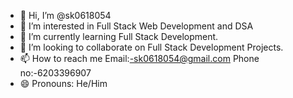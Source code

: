 - 👋 Hi, I’m @sk0618054
- 👀 I’m interested in Full Stack Web Development and DSA
- 🌱 I’m currently learning Full Stack Development.
- 💞️ I’m looking to collaborate on Full Stack Development Projects.
- 📫 How to reach me Email:-sk0618054@gmail.com Phone no:-6203396907
- 😄 Pronouns: He/Him


<!---
sk0618054/sk0618054 is a ✨ special ✨ repository because its `README.md` (this file) appears on your GitHub profile.
You can click the Preview link to take a look at your changes.
--->

